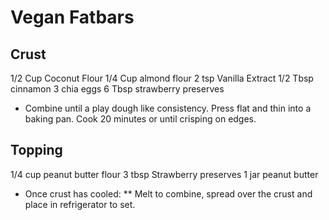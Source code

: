 # Vegan Fatbars

## Crust
1/2 Cup Coconut Flour
1/4 Cup almond flour
2 tsp Vanilla Extract
1/2 Tbsp cinnamon
3 chia eggs
6 Tbsp strawberry preserves

* Combine until a play dough like consistency. Press flat and thin into a baking pan. Cook 20 minutes or until crisping on edges.

## Topping
1/4 cup peanut butter flour
3 tbsp Strawberry preserves
1 jar peanut butter


* Once crust has cooled:
** Melt to combine, spread over the crust and place in refrigerator to set.
